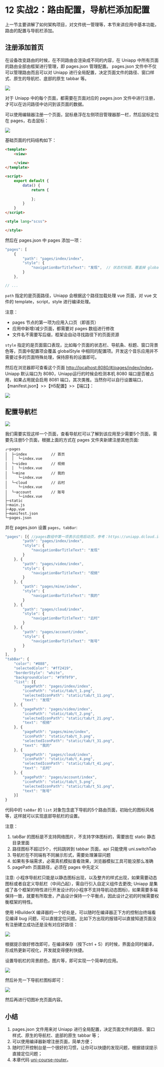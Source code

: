 # 12 实战2：路由配置，导航栏添加配置

上一节主要讲解了如何架构项目，对文件统一管理等，本节来讲应用中基本功能，路由的配置与导航栏添加。

## 注册添加首页

在设备改变路由的时候，在不同路由会渲染成不同的内容，在 Uniapp 中所有页面的路由全部由框架进行管理，即 pages.json 管理配置。
pages.json 文件中不仅可以管理路由而且可以对 Uniapp 进行全局配置，决定页面文件的路径、窗口样式、原生的导航栏、底部的原生 tabbar 等。

![](./images/9260f3c1d2ec12cbd4ae1fd629cf7bce.webp )

对于 Uniapp 中的每个页面，都需要在页面对应的 pages.json 文件中进行注册，才可以在访问路径中访问到该页面的数据。

可以使用编辑器注册一个页面，鼠标悬浮在左侧项目管理器那一栏，然后鼠标定位在 pages，右击鼠标：

![](./images/3d2ee10e7bd3997111794e245dfef0c1.webp )

基础页面的代码结构如下：

```html
<template>
    <view>
        
    </view>
</template>

<script>
    export default {
        data() {
            return {
                
            };
        }
    }
</script>

<style lang="scss">

</style>
```

然后在 pages.json 中 pages 添加一项：

```js
"pages": [
    {
        "path": "pages/index/index",
        "style": {
            "navigationBarTitleText": "发现",  // 状态栏标题，覆盖掉 globalStyle 中设置的标题
        }
    },

// ...
```

`path` 指定的是页面路径，Uniapp 会根据这个路径加载处理 vue 页面，对 vue 文件的 template，script，style 进行编译处理。

注意：

* pages 节点的第一项为应用入口页（即首页）
* 应用中新增/减少页面，都需要对 pages 数组进行修改
* 文件名不需要写后缀，框架会自动寻找路径下的页面资源

`style` 指定的是页面窗口表现，比如每个页面的状态栏、导航条、标题、窗口背景色等，页面中配置项会覆盖 globalStyle 中相同的配置项。开发这个音乐应用并不需要过多的页面特殊处理，保持原有的设置即可。

然后在浏览器即可查看这个页面 [http://localhost:8080/#/pages/index/index](http://localhost:8080/#/pages/index/index)，Uniapp 默认端口为 8080，Uniapp运行的时候会检测本机 8080 端口是否被占用，如果占用就会启用 8081 端口，其次类推。当然你可以自行设置端口，【manifest.json】>>【H5配置】>>【端口】：

![](./images/ad9fdfdea3378ae1b4dce985e729bcc9.webp )

## 配置导航栏

![](./images/c82cc4defe5f358f0c7533809d8dd177.webp )

我们需要实现这样一个页面，查看导航栏可以了解到该应用至少需要5个页面，需要先注册5个页面，根据上面的方式在 pages 文件夹新建注册其他页面:

```
┌─pages               
│  ├─index           // 首页
│  │  └─index.vue    
│  └─video           // 视频
│  │  └─index.vue    
│  └─mine            // 我的
│     └─index.vue
│  └─cloud           // 云村
│     └─index.vue
│  └─account         // 账号
│     └─index.vue
├─static             
├─main.js       
├─App.vue          
├─manifest.json  
└─pages.json  
```

并在 pages.json 设置 `pages`，`tabBar`:

```js
"pages": [{ //pages数组中第一项表示应用启动页，参考：https://uniapp.dcloud.io/collocation/pages
        "path": "pages/index/index",
        "style": {
            "navigationBarTitleText": "发现"
        }
    }, {
        "path": "pages/video/index",
        "style": {
            "navigationBarTitleText": "视频"
        }
    }, {
        "path": "pages/mine/index",
        "style": {
            "navigationBarTitleText": "我的"
        }
    }, {
        "path": "pages/cloud/index",
        "style": {
            "navigationBarTitleText": "云村"
        }
    }, {
        "path": "pages/account/index",
        "style": {
            "navigationBarTitleText": "账号"
        }
    }
],
"tabBar": {
    "color": "#888",
    "selectedColor": "#ff2419",
    "borderStyle": "white",
    "backgroundColor": "#f9f9f9",
    "list": [{
        "pagePath": "pages/index/index",
        "iconPath": "static/tab/t_1.png",
        "selectedIconPath": "static/tab/t_11.png",
        "text": "发现"
    }, {
        "pagePath": "pages/video/index",
        "iconPath": "static/tab/t_2.png",
        "selectedIconPath": "static/tab/t_21.png",
        "text": "视频"
    }, {
        "pagePath": "pages/mine/index",
        "iconPath": "static/tab/t_3.png",
        "selectedIconPath": "static/tab/t_31.png",
        "text": "我的"
    }, {
        "pagePath": "pages/cloud/index",
        "iconPath": "static/tab/t_4.png",
        "selectedIconPath": "static/tab/t_41.png",
        "text": "云村"
    }, {
        "pagePath": "pages/account/index",
        "iconPath": "static/tab/t_5.png",
        "selectedIconPath": "static/tab/t_51.png",
        "text": "账号"
    }]
}

```

代码中的 `tabBar` 的 `list` 对象包含底下导航的5个路由页面，初始化的图标风格等，这样就可以实现底部导航栏的设置。

注意：

1. tabBar 的图标是不支持网络图片，不支持字体图标的，需要放在 static 静态目录里面
2. 路径图标不超过5个，代码跳转到 tabbar 页面，api 只能使用 uni.switchTab
3. 导航栏在不同端有不同展示形式，需要处理兼容问题
4. 如果有多端需求，必需真机模拟查看效果，浏览器模拟工具可能没那么准确
5. pagePath 页面路径，必须在 pages 中先定义

注意: 小程序导航栏只能是以静态图标出现，以及整齐的样式出现，如果需要动态图标或者自定义导航栏（中间凸起），需自行引入自定义组件去更改; Uniapp 是集成了各个框架的特性进行开发设计的(小程序不支持导航动态图标)，如果需要多端保持一致，就要有所取舍，产品设计保持一个平衡点，因此设计之初的时候需要权衡框架的特性。

使用 HBuilderX 编译器的一个好处是，可以随时在编译器正下方的控制台终端看见编译 bug 问题，可以直接定位问题。比如下方出现的报错可以直接知道页面没有注册建立成功还是没有对应好路径：

![](./images/1efbd6fe721cdc7295ad491ed20628e3.webp )

根据提示做好修改即可，在编译保存（按下ctrl + S）的时候，界面会同时编译，形成热更新可视化，开发就变得便利快捷。

设置导航栏的背景颜色，图片等，即可实现一个简单的应用。

![](./images/835d6430ea1bb3583c762a1a9e8db146.webp )

然后补充一下导航栏图标即可：

![](./images/ea89c40c2a965941833aa28854a14c62.webp )

然后再进行切图补充页面内容。

## 小结

1. pages.json 文件用来对 Uniapp 进行全局配置，决定页面文件的路径、窗口样式、原生的导航栏、底部的原生 tabbar 等；
2. 可以使用编译器新增注册页面，简单方便；
3. 随时打开控制台是一个很好的习惯，让你可以快捷的发现问题，根据错误提示直接定位问题；
4. 本章代码 [uni-course-router](https://github.com/front-end-class/uniapp-music-code/blob/master/uni-course-router.zip)。
